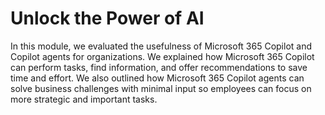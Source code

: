 # Unlock the Power of AI

In this module, we evaluated the usefulness of Microsoft 365 Copilot and Copilot agents for organizations. We explained how Microsoft 365 Copilot can perform tasks, find information, and offer recommendations to save time and effort. We also outlined how Microsoft 365 Copilot agents can solve business challenges with minimal input so employees can focus on more strategic and important tasks.
